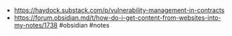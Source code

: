 - https://haydock.substack.com/p/vulnerability-management-in-contracts
- https://forum.obsidian.md/t/how-do-i-get-content-from-websites-into-my-notes/1738 #obsidian #notes